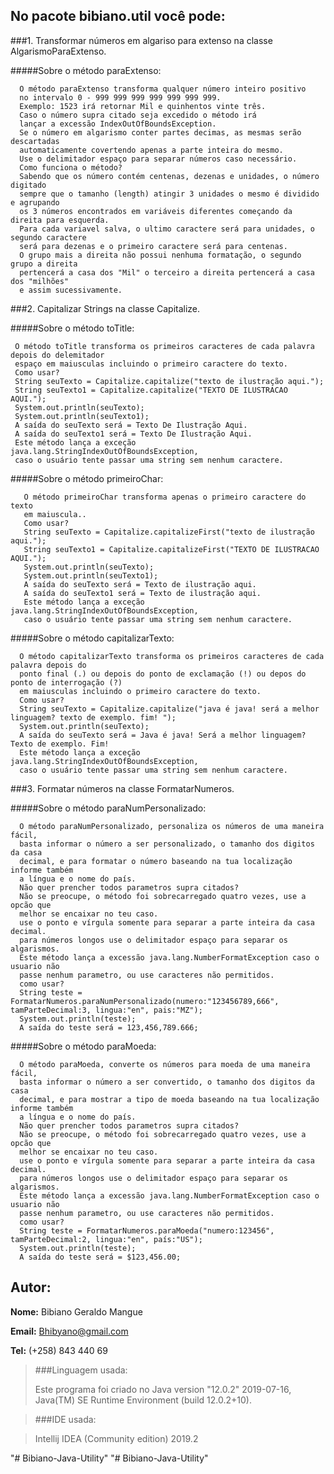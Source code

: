 ## No pacote bibiano.util você pode:
###1. Transformar números em algariso para extenso na classe AlgarismoParaExtenso.

#####Sobre o método paraExtenso:

      O método paraExtenso transforma qualquer número inteiro positivo
      no intervalo 0 - 999 999 999 999 999 999 999.
      Exemplo: 1523 irá retornar Mil e quinhentos vinte três.
      Caso o número supra citado seja excedido o método irá
      lançar a excessão IndexOutOfBoundsException.
      Se o número em algarismo conter partes decimas, as mesmas serão descartadas
      automaticamente covertendo apenas a parte inteira do mesmo.
      Use o delimitador espaço para separar números caso necessário.
      Como funciona o método?
      Sabendo que os número contém centenas, dezenas e unidades, o número digitado
      sempre que o tamanho (length) atingir 3 unidades o mesmo é dividido e agrupando
      os 3 números encontrados em variáveis diferentes começando da direita para esquerda.
      Para cada variavel salva, o ultimo caractere será para unidades, o segundo caractere
      será para dezenas e o primeiro caractere será para centenas.
      O grupo mais a direita não possui nenhuma formatação, o segundo grupo a direita
      pertencerá a casa dos "Mil" o terceiro a direita pertencerá a casa dos "milhões"
      e assim sucessivamente.

###2. Capitalizar Strings na classe Capitalize.

#####Sobre o método toTitle:

     O método toTitle transforma os primeiros caracteres de cada palavra depois do delemitador
     espaço em maiusculas incluindo o primeiro caractere do texto.
     Como usar?
     String seuTexto = Capitalize.capitalize("texto de ilustração aqui.");
     String seuTexto1 = Capitalize.capitalize("TEXTO DE ILUSTRACAO AQUI.");
     System.out.println(seuTexto);
     System.out.println(seuTexto1);
     A saída do seuTexto será = Texto De Ilustração Aqui.
     A saída do seuTexto1 será = Texto De Ilustração Aqui.
     Este método lança a exceção java.lang.StringIndexOutOfBoundsException,
     caso o usuário tente passar uma string sem nenhum caractere.

#####Sobre o método primeiroChar:

 	   O método primeiroChar transforma apenas o primeiro caractere do texto
       em maiuscula..
       Como usar?
       String seuTexto = Capitalize.capitalizeFirst("texto de ilustração aqui.");
       String seuTexto1 = Capitalize.capitalizeFirst("TEXTO DE ILUSTRACAO AQUI.");
       System.out.println(seuTexto);
       System.out.println(seuTexto1);
       A saída do seuTexto será = Texto de ilustração aqui.
       A saída do seuTexto1 será = Texto de ilustração aqui.
       Este método lança a exceção java.lang.StringIndexOutOfBoundsException,
       caso o usuário tente passar uma string sem nenhum caractere.


#####Sobre o método capitalizarTexto:

      O método capitalizarTexto transforma os primeiros caracteres de cada palavra depois do
      ponto final (.) ou depois do ponto de exclamação (!) ou depos do ponto de interrogação (?)
      em maiusculas incluindo o primeiro caractere do texto.
      Como usar?
      String seuTexto = Capitalize.capitalize("java é java! será a melhor linguagem? texto de exemplo. fim! ");
      System.out.println(seuTexto);
      A saída do seuTexto será = Java é java! Será a melhor linguagem? Texto de exemplo. Fim!
      Este método lança a exceção java.lang.StringIndexOutOfBoundsException,
      caso o usuário tente passar uma string sem nenhum caractere.

###3. Formatar números na classe FormatarNumeros.


#####Sobre o método paraNumPersonalizado:

      O método paraNumPersonalizado, personaliza os números de uma maneira fácil,
      basta informar o número a ser personalizado, o tamanho dos digitos da casa
      decimal, e para formatar o número baseando na tua localização informe também
      a língua e o nome do país.
      Não quer prencher todos parametros supra citados?
      Não se preocupe, o método foi sobrecarregado quatro vezes, use a opcão que
      melhor se encaixar no teu caso.
      use o ponto e vírgula somente para separar a parte inteira da casa decimal.
      para números longos use o delimitador espaço para separar os algarismos.
      Este método lança a excessão java.lang.NumberFormatException caso o usuario não
      passe nenhum parametro, ou use caracteres não permitidos.
      como usar?
      String teste = FormatarNumeros.paraNumPersonalizado(numero:"123456789,666", tamParteDecimal:3, lingua:"en", pais:"MZ");
      System.out.println(teste);
      A saída do teste será = 123,456,789.666;

#####Sobre o método paraMoeda:

      O método paraMoeda, converte os números para moeda de uma maneira fácil,
      basta informar o número a ser convertido, o tamanho dos digitos da casa
      decimal, e para mostrar a tipo de moeda baseando na tua localização informe também
      a língua e o nome do país.
      Não quer prencher todos parametros supra citados?
      Não se preocupe, o método foi sobrecarregado quatro vezes, use a opcão que
      melhor se encaixar no teu caso.
      use o ponto e vírgula somente para separar a parte inteira da casa decimal.
      para números longos use o delimitador espaço para separar os algarismos.
      Este método lança a excessão java.lang.NumberFormatException caso o usuario não
      passe nenhum parametro, ou use caracteres não permitidos.
      como usar?
      String teste = FormatarNumeros.paraMoeda("numero:123456", tamParteDecimal:2, lingua:"en", país:"US");
      System.out.println(teste);
      A saída do teste será = $123,456.00;


## Autor:
**Nome:** Bibiano Geraldo Mangue

**Email:** Bhibyano@gmail.com

**Tel:** (+258) 843 440 69

> ###Linguagem usada:
> 
> Este programa foi criado no Java version "12.0.2" 2019-07-16,
     Java(TM) SE Runtime Environment (build 12.0.2+10).

> ###IDE usada:

> Intellij IDEA (Community edition) 2019.2


     


"# Bibiano-Java-Utility" 
"# Bibiano-Java-Utility" 
